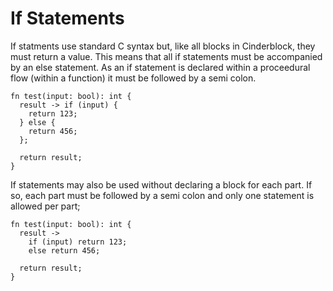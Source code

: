# If Statements

If statments use standard C syntax but, like all blocks in Cinderblock, they must return a value. This means that all if statements must be accompanied by an else statement. As an if statement is declared within a proceedural flow (within a function) it must be followed by a semi colon.

```
fn test(input: bool): int {
  result -> if (input) {
    return 123;
  } else {
    return 456;
  };

  return result;
}
```

If statements may also be used without declaring a block for each part. If so, each part must be followed by a semi colon and only one statement is allowed per part;

```
fn test(input: bool): int {
  result ->
    if (input) return 123;
    else return 456;

  return result;
}
```